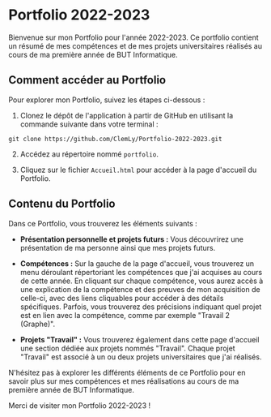 # Portfolio 2022-2023

Bienvenue sur mon Portfolio pour l'année 2022-2023. Ce portfolio contient un résumé de mes compétences et de mes projets universitaires réalisés au cours de ma première année de BUT Informatique.

## Comment accéder au Portfolio

Pour explorer mon Portfolio, suivez les étapes ci-dessous :

1. Clonez le dépôt de l'application à partir de GitHub en utilisant la commande suivante dans votre terminal :

```shell   
git clone https://github.com/ClemLy/Portfolio-2022-2023.git
```
2. Accédez au répertoire nommé `portfolio`.

3. Cliquez sur le fichier `Accueil.html` pour accéder à la page d'accueil du Portfolio.

## Contenu du Portfolio

Dans ce Portfolio, vous trouverez les éléments suivants :

- **Présentation personnelle et projets futurs :** Vous découvrirez une présentation de ma personne ainsi que mes projets futurs.

- **Compétences :** Sur la gauche de la page d'accueil, vous trouverez un menu déroulant répertoriant les compétences que j'ai acquises au cours de cette année. En cliquant sur chaque compétence, vous aurez accès à une explication de la compétence et des preuves de mon acquisition de celle-ci, avec des liens cliquables pour accéder à des détails spécifiques. Parfois, vous trouverez des précisions indiquant quel projet est en lien avec la compétence, comme par exemple "Travail 2 (Graphe)".

- **Projets "Travail" :** Vous trouverez également dans cette page d'accueil une section dédiée aux projets nommés "Travail". Chaque projet "Travail" est associé à un ou deux projets universitaires que j'ai réalisés.

N'hésitez pas à explorer les différents éléments de ce Portfolio pour en savoir plus sur mes compétences et mes réalisations au cours de ma première année de BUT Informatique.

Merci de visiter mon Portfolio 2022-2023 !
